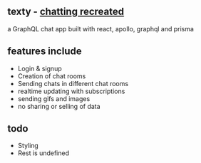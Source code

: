 ## texty - [chatting recreated](https://texty-frontend-ertltxkchd.now.sh)

a GraphQL chat app built with react, apollo, graphql and prisma

## features include
- Login & signup
- Creation of chat rooms
- Sending chats in different chat rooms
- realtime updating with subscriptions
- sending gifs and images
- no sharing or selling of data

## todo
- Styling
- Rest is undefined
